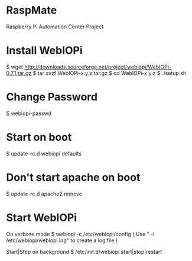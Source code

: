 # RaspMate
Raspberry Pi Automation Center Project

Install WebIOPi
===============
$ wget http://downloads.sourceforge.net/project/webiopi/WebIOPi-0.7.1.tar.gz
$ tar xvzf WebIOPi-x.y.z.tar.gz
$ cd WebIOPi-x.y.z
$ ./setup.sh

Change Password
===============
$ webiopi-passwd

Start on boot
===============
$ update-rc.d webiopi defaults

Don't start apache on boot
===============
$ update-rc.d apache2 remove

Start WebIOPi
===============
On verbose mode
$ webiopi -c /etc/webiopi/config
( Use " -l /etc/webiopi/webiopi.log" to create a log file )

Start|Stop on background
$ /etc/init.d/webiopi start|stop|restart


